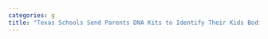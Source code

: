 ```yaml
---
categories: g
title: "Texas Schools Send Parents DNA Kits to Identify Their Kids Bodies in Emergencies"
---
```




